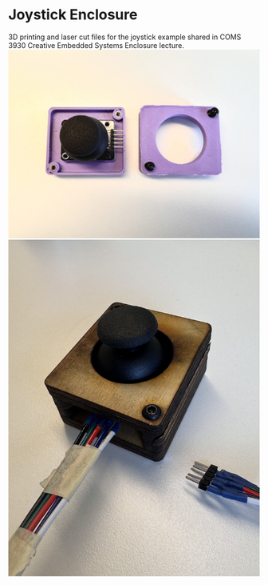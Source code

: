 # Joystick Enclosure
3D printing and laser cut files for the joystick example shared in COMS 3930 Creative Embedded Systems Enclosure lecture.
![3d-print](images/3d-print.png)
![laser-cut](images/laser-cut.png)
